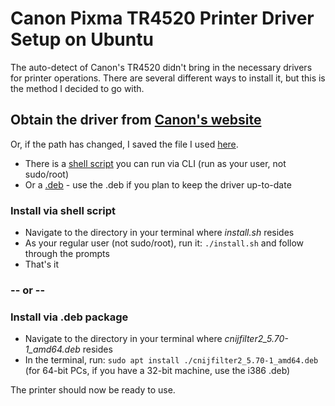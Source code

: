 # Canon Pixma TR4520 Printer Driver Setup on Ubuntu

The auto-detect of Canon's TR4520 didn't bring in the necessary drivers for printer operations. There are several different ways to install it, but this is the method I decided to go with.

## Obtain the driver from [Canon's website](https://www.usa.canon.com/internet/portal/us/home/support/details/printers/inkjet-multifunction/tr-series-inkjet/pixma-tr4520?tab=drivers_downloads)

Or, if the path has changed, I saved the file I used [here](canon-driver/cnijfilter2-5.70-1-deb).

- There is a [shell script](canon-driver/cnijfilter2-5.70-1-deb/install) you can run via CLI (run as your user, not sudo/root)
- Or a [.deb](canon-driver/cnijfilter2-5.70-1-deb/cnijfilter2-5.70-1-deb/packages/cnijfilter2_5.70-1_amd64.deb) - use the .deb if you plan to keep the driver up-to-date

### Install via shell script

- Navigate to the directory in your terminal where _install.sh_ resides
- As your regular user (not sudo/root), run it: `./install.sh` and follow through the prompts
- That's it

### -- or --

### Install via .deb package

- Navigate to the directory in your terminal where _cnijfilter2_5.70-1_amd64.deb_ resides
- In the terminal, run: `sudo apt install ./cnijfilter2_5.70-1_amd64.deb` (for 64-bit PCs, if you have a 32-bit machine, use the i386 .deb)

The printer should now be ready to use.
